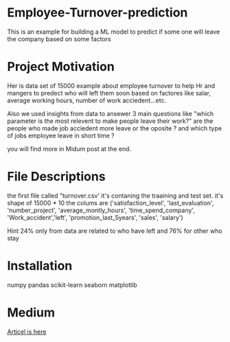 # Employee-Turnover-prediction
This is an example for building a ML model to predict if some one will leave the company based on some factors 

# Project Motivation 
Her is data set of 15000 example about employee turnover to help Hr and mangers to predect who will left them soon based on factores like salar, average working hours, number of work acciedent...etc.

Also we used insights from data to ansewer 3 main questions like "which parameter is the most relevent to make people leave their work?" 
are the people who made job acciedent more leave or the oposite ? and which type of jobs employee leave in short time ?

you will find more in Midum post at the end.


# File Descriptions
the first file called "turnover.csv' it's contaning the traaining and test set. it's shape of 15000 * 10 
the colums are ('satisfaction_level', 'last_evaluation', 'number_project', 'average_montly_hours', 'time_spend_company', 'Work_accident','left', 'promotion_last_5years', 'sales', 'salary')

Hint 24% only from data are related to who have left and 76% for other who stay 

# Installation 
numpy 
pandas
scikit-learn
seaborn 
matplotlib

# Medium 
[Articel is here](https://medium.com/@mohamed.reda3327/as-an-hr-manger-or-even-team-lead-how-to-protect-your-talented-employees-5a4136844eab?source=friends_link&sk=230dee9c7e1c63e9dafc9c5e20aec324)
